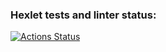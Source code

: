 ### Hexlet tests and linter status:
[![Actions Status](https://github.com/aposohin98/js-oop-project-62/workflows/hexlet-check/badge.svg)](https://github.com/aposohin98/js-oop-project-62/actions)